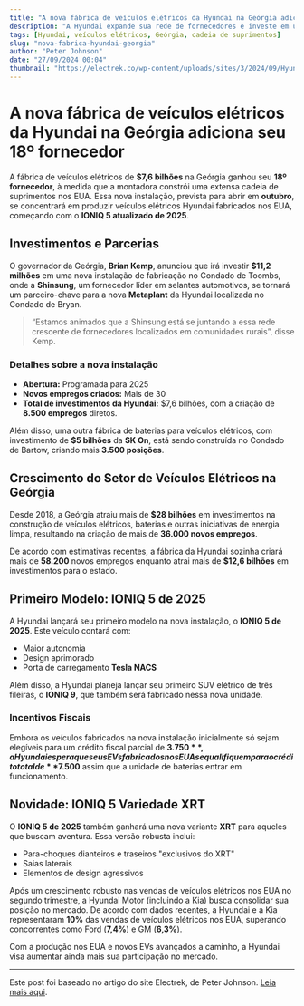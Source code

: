 ```yaml
---
title: "A nova fábrica de veículos elétricos da Hyundai na Geórgia adiciona seu 18º fornecedor"
description: "A Hyundai expande sua rede de fornecedores e investe em uma nova instalação de EVs na Geórgia."
tags: [Hyundai, veículos elétricos, Geórgia, cadeia de suprimentos]
slug: "nova-fabrica-hyundai-georgia"
author: "Peter Johnson"
date: "27/09/2024 00:04"
thumbnail: "https://electrek.co/wp-content/uploads/sites/3/2024/09/Hyundais-EV-plant-supplier.jpeg?quality=82&strip=all&w=1400"
---
```


# A nova fábrica de veículos elétricos da Hyundai na Geórgia adiciona seu 18º fornecedor

A fábrica de veículos elétricos de **$7,6 bilhões** na Geórgia ganhou seu **18º fornecedor**, à medida que a montadora constrói uma extensa cadeia de suprimentos nos EUA. Essa nova instalação, prevista para abrir em **outubro**, se concentrará em produzir veículos elétricos Hyundai fabricados nos EUA, começando com o **IONIQ 5 atualizado de 2025**.

## Investimentos e Parcerias

O governador da Geórgia, **Brian Kemp**, anunciou que irá investir **$11,2 milhões** em uma nova instalação de fabricação no Condado de Toombs, onde a **Shinsung**, um fornecedor líder em selantes automotivos, se tornará um parceiro-chave para a nova **Metaplant** da Hyundai localizada no Condado de Bryan.

> “Estamos animados que a Shinsung está se juntando a essa rede crescente de fornecedores localizados em comunidades rurais”, disse Kemp. 

### Detalhes sobre a nova instalação

- **Abertura:** Programada para 2025
- **Novos empregos criados:** Mais de 30
- **Total de investimentos da Hyundai:** $7,6 bilhões, com a criação de **8.500 empregos** diretos.

Além disso, uma outra fábrica de baterias para veículos elétricos, com investimento de **$5 bilhões** da **SK On**, está sendo construída no Condado de Bartow, criando mais **3.500 posições**.

## Crescimento do Setor de Veículos Elétricos na Geórgia

Desde 2018, a Geórgia atraiu mais de **$28 bilhões** em investimentos na construção de veículos elétricos, baterias e outras iniciativas de energia limpa, resultando na criação de mais de **36.000 novos empregos**.

De acordo com estimativas recentes, a fábrica da Hyundai sozinha criará mais de **58.200** novos empregos enquanto atrai mais de **$12,6 bilhões** em investimentos para o estado.

## Primeiro Modelo: IONIQ 5 de 2025

A Hyundai lançará seu primeiro modelo na nova instalação, o **IONIQ 5 de 2025**. Este veículo contará com:
- Maior autonomia
- Design aprimorado
- Porta de carregamento **Tesla NACS**

Além disso, a Hyundai planeja lançar seu primeiro SUV elétrico de três fileiras, o **IONIQ 9**, que também será fabricado nessa nova unidade.

### Incentivos Fiscais

Embora os veículos fabricados na nova instalação inicialmente só sejam elegíveis para um crédito fiscal parcial de **$3.750**, a Hyundai espera que seus EVs fabricados nos EUA se qualifiquem para o crédito total de **$7.500** assim que a unidade de baterias entrar em funcionamento.

## Novidade: IONIQ 5 Variedade XRT

O **IONIQ 5 de 2025** também ganhará uma nova variante **XRT** para aqueles que buscam aventura. Essa versão robusta inclui:
- Para-choques dianteiros e traseiros "exclusivos do XRT"
- Saias laterais
- Elementos de design agressivos

Após um crescimento robusto nas vendas de veículos elétricos nos EUA no segundo trimestre, a Hyundai Motor (incluindo a Kia) busca consolidar sua posição no mercado. De acordo com dados recentes, a Hyundai e a Kia representaram **10%** das vendas de veículos elétricos nos EUA, superando concorrentes como Ford (**7,4%**) e GM (**6,3%**).

Com a produção nos EUA e novos EVs avançados a caminho, a Hyundai visa aumentar ainda mais sua participação no mercado.

---

Este post foi baseado no artigo do site Electrek, de Peter Johnson. [Leia mais aqui](https://electrek.co/2024/09/26/hyundais-massive-new-georgia-ev-plant-adds-18th-supplier/).